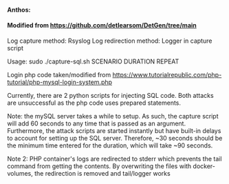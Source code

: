 #### Anthos:
#### Modified from https://github.com/detlearsom/DetGen/tree/main
Log capture method: Rsyslog
Log redirection method: Logger in capture script

Usage: sudo ./capture-sql.sh SCENARIO DURATION REPEAT

Login php code taken/modified from https://www.tutorialrepublic.com/php-tutorial/php-mysql-login-system.php

Currently, there are 2 python scripts for injecting SQL code. Both attacks are unsuccessful as the php code uses prepared statements.

Note: the mySQL server takes a while to setup. As such, the capture script will add 60 seconds to any time that is passed as an argument. Furthermore, the attack scripts are started instantly but have built-in delays to account for setting up the SQL server. Therefore, ~30 seconds should be the minimum time entered for the duration, which will take ~90 seconds.

Note 2: PHP container's logs are redirected to stderr which prevents the tail command from getting the contents. By overwriting the files with docker-volumes, the redirection is removed and tail/logger works 

